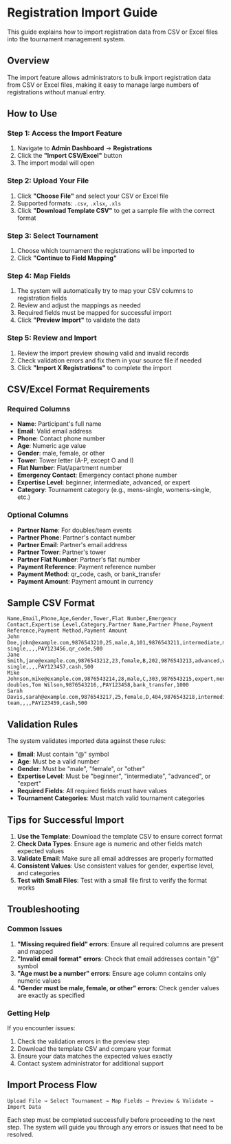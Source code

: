 # Registration Import Guide

This guide explains how to import registration data from CSV or Excel files into the tournament management system.

## Overview

The import feature allows administrators to bulk import registration data from CSV or Excel files, making it easy to manage large numbers of registrations without manual entry.

## How to Use

### Step 1: Access the Import Feature
1. Navigate to **Admin Dashboard** → **Registrations**
2. Click the **"Import CSV/Excel"** button
3. The import modal will open

### Step 2: Upload Your File
1. Click **"Choose File"** and select your CSV or Excel file
2. Supported formats: `.csv`, `.xlsx`, `.xls`
3. Click **"Download Template CSV"** to get a sample file with the correct format

### Step 3: Select Tournament
1. Choose which tournament the registrations will be imported to
2. Click **"Continue to Field Mapping"**

### Step 4: Map Fields
1. The system will automatically try to map your CSV columns to registration fields
2. Review and adjust the mappings as needed
3. Required fields must be mapped for successful import
4. Click **"Preview Import"** to validate the data

### Step 5: Review and Import
1. Review the import preview showing valid and invalid records
2. Check validation errors and fix them in your source file if needed
3. Click **"Import X Registrations"** to complete the import

## CSV/Excel Format Requirements

### Required Columns
- **Name**: Participant's full name
- **Email**: Valid email address
- **Phone**: Contact phone number
- **Age**: Numeric age value
- **Gender**: male, female, or other
- **Tower**: Tower letter (A-P, except O and I)
- **Flat Number**: Flat/apartment number
- **Emergency Contact**: Emergency contact phone number
- **Expertise Level**: beginner, intermediate, advanced, or expert
- **Category**: Tournament category (e.g., mens-single, womens-single, etc.)

### Optional Columns
- **Partner Name**: For doubles/team events
- **Partner Phone**: Partner's contact number
- **Partner Email**: Partner's email address
- **Partner Tower**: Partner's tower
- **Partner Flat Number**: Partner's flat number
- **Payment Reference**: Payment reference number
- **Payment Method**: qr_code, cash, or bank_transfer
- **Payment Amount**: Payment amount in currency

## Sample CSV Format

```csv
Name,Email,Phone,Age,Gender,Tower,Flat Number,Emergency Contact,Expertise Level,Category,Partner Name,Partner Phone,Payment Reference,Payment Method,Payment Amount
John Doe,john@example.com,9876543210,25,male,A,101,9876543211,intermediate,mens-single,,,,PAY123456,qr_code,500
Jane Smith,jane@example.com,9876543212,23,female,B,202,9876543213,advanced,womens-single,,,,PAY123457,cash,500
Mike Johnson,mike@example.com,9876543214,28,male,C,303,9876543215,expert,mens-doubles,Tom Wilson,9876543216,,PAY123458,bank_transfer,1000
Sarah Davis,sarah@example.com,9876543217,25,female,D,404,9876543218,intermediate,open-team,,,,PAY123459,cash,500
```

## Validation Rules

The system validates imported data against these rules:

- **Email**: Must contain "@" symbol
- **Age**: Must be a valid number
- **Gender**: Must be "male", "female", or "other"
- **Expertise Level**: Must be "beginner", "intermediate", "advanced", or "expert"
- **Required Fields**: All required fields must have values
- **Tournament Categories**: Must match valid tournament categories

## Tips for Successful Import

1. **Use the Template**: Download the template CSV to ensure correct format
2. **Check Data Types**: Ensure age is numeric and other fields match expected values
3. **Validate Email**: Make sure all email addresses are properly formatted
4. **Consistent Values**: Use consistent values for gender, expertise level, and categories
5. **Test with Small Files**: Test with a small file first to verify the format works

## Troubleshooting

### Common Issues

1. **"Missing required field" errors**: Ensure all required columns are present and mapped
2. **"Invalid email format" errors**: Check that email addresses contain "@" symbol
3. **"Age must be a number" errors**: Ensure age column contains only numeric values
4. **"Gender must be male, female, or other" errors**: Check gender values are exactly as specified

### Getting Help

If you encounter issues:
1. Check the validation errors in the preview step
2. Download the template CSV and compare your format
3. Ensure your data matches the expected values exactly
4. Contact system administrator for additional support

## Import Process Flow

```
Upload File → Select Tournament → Map Fields → Preview & Validate → Import Data
```

Each step must be completed successfully before proceeding to the next step. The system will guide you through any errors or issues that need to be resolved.
